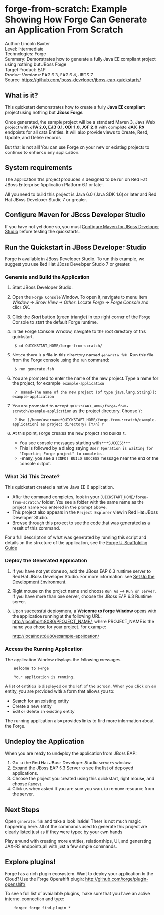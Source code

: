 forge-from-scratch: Example Showing How Forge Can Generate an Application From Scratch
======================================================================================
Author: Lincoln Baxter  
Level: Intermediate  
Technologies: Forge  
Summary: Demonstrates how to generate a fully Java EE compliant project using nothing but JBoss Forge  
Target Product: EAP  
Product Versions: EAP 6.3, EAP 6.4, JBDS 7  
Source: <https://github.com/jboss-developer/jboss-eap-quickstarts/>  

What is it?
-----------

This quickstart demonstrates how to create a fully **Java EE compliant** project using nothing but  **JBoss Forge**. 

Once generated, the sample project will be a standard Maven 3, Java Web project with **JPA 2.0, EJB 3.1, CDI 1.0, JSF 2.0** with complete **JAX-RS** endpoints for all data Entities. It will also provide views to Create, Read, Update, and Delete records.

But that is not all! You can use Forge on your new or existing projects to continue to enhance any application.

System requirements
-------------------

The application this project produces is designed to be run on Red Hat JBoss Enterprise Application Platform 6.1 or later.

All you need to build this project is Java 6.0 (Java SDK 1.6) or later and Red Hat JBoss Developer Studio 7 or greater.


Configure Maven for JBoss Developer Studio
------------------------------------------

If you have not yet done so, you must [Configure Maven for JBoss Developer Studio](https://access.redhat.com/site/documentation/en-US/JBoss_Enterprise_Application_Platform/6.2/html-single/Getting_Started_Guide/index.html#sect-Configure_Maven_for_JBoss_Developer_Studio) before testing the quickstarts. 


Run the Quickstart in JBoss Developer Studio
--------------------------------------------

Forge is available in JBoss Developer Studio. To run this example, we suggest you use Red Hat JBoss Developer Studio 7 or greater.

### Generate and Build the Application

1. Start JBoss Developer Studio.
2. Open the `Forge Console` Window. To open it, navigate to menu item _Window -> Show View -> Other_. Locate _Forge -> Forge Console_ and click _OK_. 
3. Click the _Start_ button (green triangle) in top right corner of the Forge Console to start the default Forge runtime.
4. In the Forge Console Window, navigate to the root directory of this quickstart.

        $ cd QUICKSTART_HOME/forge-from-scratch/
5. Notice there is a file in this directory named `generate.fsh`. Run this file from the Forge console using the `run` command:

        $ run generate.fsh
6. You are prompted to enter the name of the new project. Type a name for the project, for example: `example-application`

        ? [named=The name of the new project (of type java.lang.String)]: example-application
7. You are prompted to accept `QUICKSTART_HOME/forge-from-scratch/example-application` as the project directory. Choose `Y`:

        ? Use [/home/username/QUICKSTART_HOME/forge-from-scratch/example-application] as project directory? [Y/n] Y

8. At this point, Forge creates the new project and builds it. 
    * You see console messages starting with `***SUCCESS***`
    * This is followed by a dialog saying `User Operation is waiting for "Importing Forge project" to complete.`.
    * Finally, you see a `[INFO] BUILD SUCCESS` message near the end of the console output.


### What Did This Create?

This quickstart created a native Java EE 6 application. 

* After the command completes, look in your `QUICKSTART_HOME/forge-from-scratch/` folder. You see a folder with the same name as the project name you entered in the prompt above. 
* This project also appears in the `Project Explorer` view in Red Hat JBoss Developer Studio. 
* Browse through this project to see the code that was generated as a result of this command. 

For a full description of what was generated by running this script and details on the structure of the application, see the [Forge UI Scaffolding Guide](http://forge.jboss.org/docs/important_plugins/ui-scaffolding.html#content)


### Deploy the Generated Application

1. If you have not yet done so, add the JBoss EAP 6.3 runtime server to Red Hat JBoss Developer Studio. For more information, see [Set Up the Development Environment](https://access.redhat.com/site/documentation/en-US/JBoss_Enterprise_Application_Platform/6.2/html-single/Getting_Started_Guide/index.html#sect-Set_Up_the_Development_Environment).
2. Right mouse on the project name and choose `Run As` --> `Run on Server`. If you have more than one server, choose the JBoss EAP 6.3 Runtime server.
3. Upon successful deployment, a **Welcome to Forge Window** opens with the application running at the following URL: <http://localhost:8080/PROJECT_NAME/>, where PROJECT_NAME is the name you chose for your project. For example:

      <http://localhost:8080/example-application/>
      
      
### Access the Running Application

The application Window displays the following messages
   
        Welcome to Forge
        
        Your application is running. 

A list of entities is displayed on the left of the screen. When you click on an entity, you are provided with a form that allows you to:

* Search for an existing entity
* Create a new entity
* Edit or delete an existing entity

The running application also provides links to find more information about the Forge. 
 
 
Undeploy the Application
------------------------

When you are ready to undeploy the application from JBoss EAP:

   
1. Go to the Red Hat JBoss Developer Studio `Servers` window.
2. Expand the JBoss EAP 6.3 Server to see the list of deployed applications.
3. Choose the project you created using this quickstart, right mouse, and choose `Remove`. 
4. Click `OK` when asked if you are sure you want to remove resource from the server.
 
Next Steps
-------

Open `generate.fsh` and take a look inside! There is not much magic happening here. All of the commands used to generate this project are clearly listed just as if they were typed by your own hands.

Play around with creating more entities, relationships, UI, and generating JAX-RS endpoints,all with just a few simple commands.


Explore plugins! 
----------------

Forge has a rich plugin ecosystem. Want to deploy your application to the Cloud? Use the Forge Openshift plugin: http://github.com/forge/plugin-openshift/

To see a full list of avaialable plugins, make sure that you have an active internet connection and type:

        forge> forge find-plugin *



